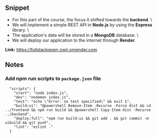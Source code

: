 ## Snippet
- For this part of the course, the focus it shifted towards the **backend**.  \
- We will implement a simple REST API in **Node.js** by using the **Express** library. \
- The application's data will be stored in a **MongoDB** database. \
- We will deploy our application to the internet through **Render**.
  
**Link:** https://fullstackopen-zwjr.onrender.com

## Notes
### Add npm run scripts to `package.json` file
```
  "scripts": {
    "start": "node index.js",
    "dev": "nodemon index.js",
    "test": "echo \"Error: no test specified\" && exit 1",
    "build:ui": "@powershell Remove-Item -Recurse -Force dist && cd ../frontend && npm run build && @powershell Copy-Item dist -Recurse ../backend",
    "deploy:full": "npm run build:ui && git add . && git commit -m uibuild && git push",
    "lint": "eslint ."
  }
```
